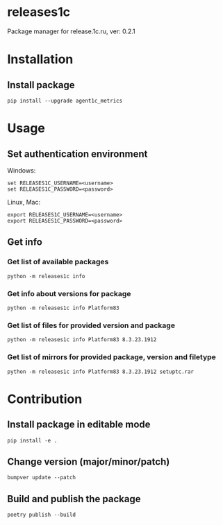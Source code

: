 # releases1c
Package manager for release.1c.ru, ver: 0.2.1

# Installation

## Install package

```
pip install --upgrade agent1c_metrics
```

# Usage

## Set authentication environment

Windows:

```
set RELEASES1C_USERNAME=<username>
set RELEASES1C_PASSWORD=<password>
```

Linux, Mac:

```
export RELEASES1C_USERNAME=<username>
export RELEASES1C_PASSWORD=<password>
```

## Get info

### Get list of available packages 
```
python -m releases1c info
```

### Get info about versions for package

```
python -m releases1c info Platform83
```

### Get list of files for provided version and package

```
python -m releases1c info Platform83 8.3.23.1912
```

### Get list of mirrors for provided package, version and filetype

```
python -m releases1c info Platform83 8.3.23.1912 setuptc.rar
```

# Contribution

## Install package in editable mode

```
pip install -e .
```

## Change version (major/minor/patch)

```
bumpver update --patch
```

## Build and publish the package

```
poetry publish --build
```